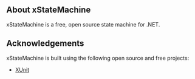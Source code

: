## About xStateMachine
xStateMachine is a free, open source state machine for .NET.

## Acknowledgements
xStateMachine is built using the following open source and free projects:

- [XUnit](https://xunit.github.io/)
